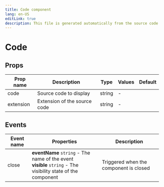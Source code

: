 ```yaml
---
title: Code component
lang: en-US
editLink: true
description: This file is generated automatically from the source code. Changes made here will be lost.
---
```


# Code

<!--@include: ./code.doc.md-->

## Props

| Prop name | Description                  | Type   | Values | Default |
| --------- | ---------------------------- | ------ | ------ | ------- |
| code      | Source code to display       | string | -      |         |
| extension | Extension of the source code | string | -      |         |

## Events

| Event name | Properties                                                                                                      | Description                            |
| ---------- | --------------------------------------------------------------------------------------------------------------- | -------------------------------------- |
| close      | **eventName** `string` - The name of the event<br/>**visible** `string` - The visibility state of the component | Triggered when the component is closed |
